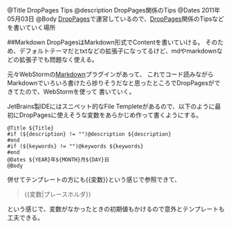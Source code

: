 @Title DropPages Tips
@description DropPages関係のTips
@Dates 2011年05月03日
@Body
[DropPages]で運営しているので、[DropPages]関係のTipsなどを書いていく場所

##Markdown
DropPagesはMarkdown形式でContentを書いていける。
そのため、デフォルトテーマだとtxtなどの拡張子になってるけど、mdやmarkdownなどの拡張子でも問題なく使える。

元々WebStormの[Markdown](http://plugins.intellij.net/plugin/?webide&amp;id=5970 "Markdown")プラグインがあって、
これでコード読みながらMarkdownでいろいろ書けたら捗りそうだなと思ったところでDropPagesができてたので、WebStormを使って
書いていく。

JetBrains製IDEにはスニペット的なFile Templeteがあるので、以下のように最初にDropPagesに使えそうな変数をあらかじめ作って書くようにする。

    @Title ${Title}
    #if (${description} != "")@description ${description}
    #end
    #if (${keywords} != "")@keywords ${keywords}
    #end
    @Dates ${YEAR}年${MONTH}月${DAY}日
    @Body

併せてテンプレートの方にも{{変数}}という感じで参照できて、

>  {{変数|プレースホルダ}}

という感じで、変数がなかったときの初期値もかけるので意外とテンプレートも工夫できる。

[DropPages]: http://droppages.com/